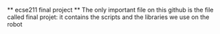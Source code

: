 ** ecse211 final project **
The only important file on this github is the file called final projet: it contains the scripts and the libraries we use on the robot
